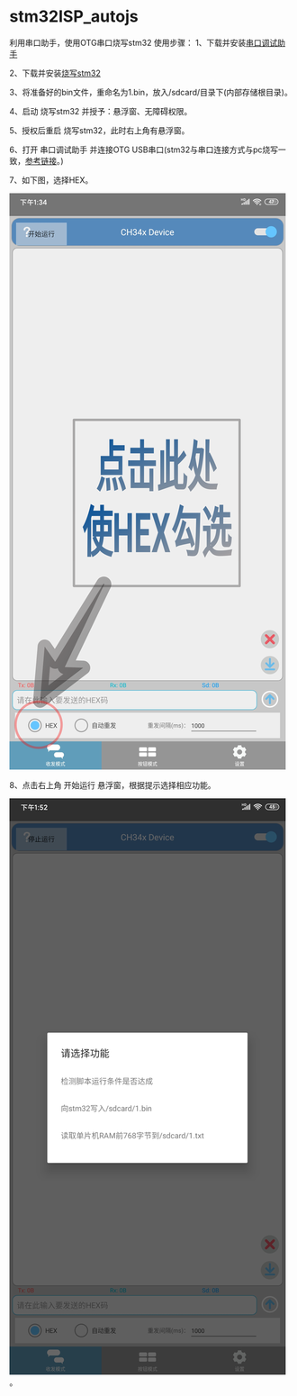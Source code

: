 # stm32ISP_autojs
利用串口助手，使用OTG串口烧写stm32
使用步骤：
1、下载并安装[串口调试助手](https://github.com/xiliuya/stm32ISP_autojs/raw/master/%E4%B8%B2%E5%8F%A3%E8%B0%83%E8%AF%95%E5%B7%A5%E5%85%B7_1.3.apk)

2、下载并安装[烧写stm32](https://github.com/xiliuya/stm32ISP_autojs/releases/download/1.0/stm32_v1.0.0.apk)

3、将准备好的bin文件，重命名为1.bin，放入/sdcard/目录下(内部存储根目录)。

4、启动 烧写stm32 并授予：悬浮窗、无障碍权限。

5、授权后重启 烧写stm32，此时右上角有悬浮窗。

6、打开 串口调试助手 并连接OTG USB串口(stm32与串口连接方式与pc烧写一致，[参考链接](http://m.eeworld.com.cn/ic_article/268/41865.html)。)

7、如下图，选择HEX。

![截图](https://github.com/xiliuya/stm32ISP_autojs/blob/master/image/Screen_usbserialport.png)

8、点击右上角 开始运行 悬浮窗，根据提示选择相应功能。

![截图2](https://github.com/xiliuya/stm32ISP_autojs/blob/master/image/Screenshot_2020-08-24-13-52-28-567_xnj.lazydog.usbserialport.jpg)。
